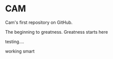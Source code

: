 # CAM
Cam's  first repository on GitHub.

The beginning to greatness. Greatness starts here

testing....

working smart


